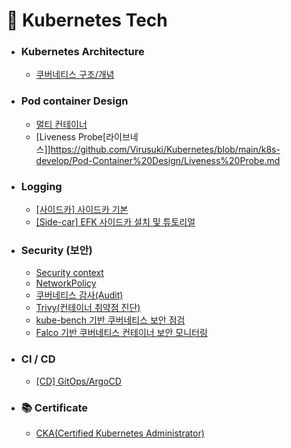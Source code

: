 # :rocket: Kubernetes Tech


- ### Kubernetes Architecture

  - [쿠버네티스 구조/개념](https://github.com/Virusuki/Kubernetes/blob/main/k8s-develop/Kubernetes%20Architecture/Kubernetes%20%EA%B0%9C%EB%85%90%EA%B3%BC%20%EA%B5%AC%EC%A1%B0.md)

- ### Pod container Design

  - [멀티 컨테이너](https://github.com/Virusuki/Kubernetes/blob/main/k8s-develop/Pod-Container%20Design/Multi-container.md)
  - [Liveness Probe[라이브네스]]https://github.com/Virusuki/Kubernetes/blob/main/k8s-develop/Pod-Container%20Design/Liveness%20Probe.md

- ### Logging
  - [[사이드카] 사이드카 기본](https://github.com/Virusuki/Kubernetes/blob/main/k8s-develop/Logging%20(container)/Side-car%20(%EA%B8%B0%EB%B3%B8).md)
  - [[Side-car] EFK 사이드카 설치 및 튜토리얼](https://github.com/Virusuki/Kubernetes/blob/main/k8s-develop/Logging%20(container)/EFK%20%EC%82%AC%EC%9D%B4%EB%93%9C%EC%B9%B4%20%EC%84%A4%EC%B9%98%20%EB%B0%8F%20%ED%8A%9C%ED%86%A0%EB%A6%AC%EC%96%BC.md)


- ### Security (보안)
  - [Security context](https://github.com/Virusuki/Kubernetes/blob/main/k8s-develop/Security%20(%EB%B3%B4%EC%95%88)/Security%20Context.md)
  - [NetworkPolicy](https://github.com/Virusuki/Kubernetes/blob/main/k8s-develop/Security%20(%EB%B3%B4%EC%95%88)/NetworkPolicy.md)
  - [쿠버네티스 감사(Audit)](https://github.com/Virusuki/Kubernetes/blob/main/k8s-develop/Security%20(%EB%B3%B4%EC%95%88)/%EC%BF%A0%EB%B2%84%EB%84%A4%ED%8B%B0%EC%8A%A4%20%EA%B0%90%EC%82%AC(Audit)%20%EA%B8%B0%EB%8A%A5.md)
  - [Trivy(컨테이너 취약점 진단)](https://github.com/Virusuki/Kubernetes/blob/main/k8s-develop/Security%20(%EB%B3%B4%EC%95%88)/Trivy%20(%EC%BB%A8%ED%85%8C%EC%9D%B4%EB%84%88%20%EC%B7%A8%EC%95%BD%EC%A0%90%20%EC%A7%84%EB%8B%A8).md)
  - [kube-bench 기반 쿠버네티스 보안 점검](https://github.com/Virusuki/Kubernetes/blob/main/k8s-develop/Security%20(%EB%B3%B4%EC%95%88)/kube-bench%20%EA%B8%B0%EB%B0%98%20%EC%BF%A0%EB%B2%84%EB%84%A4%ED%8B%B0%EC%8A%A4%20%EB%B3%B4%EC%95%88%20%EC%A0%90%EA%B2%80.md)
  - [Falco 기반 쿠버네티스 컨테이너 보안 모니터링](https://github.com/Virusuki/Kubernetes/blob/main/k8s-develop/Security%20(%EB%B3%B4%EC%95%88)/Falco%20%EA%B8%B0%EB%B0%98%20%EC%BF%A0%EB%B2%84%EB%84%A4%ED%8B%B0%EC%8A%A4%20%EC%BB%A8%ED%85%8C%EC%9D%B4%EB%84%88%20%EB%B3%B4%EC%95%88%20%EB%AA%A8%EB%8B%88%ED%84%B0%EB%A7%81.md)

- ### CI / CD
  - [[CD] GitOps/ArgoCD](https://github.com/Virusuki/Kubernetes/blob/main/k8s-develop/CI%20%26%20CD/Gitops-ArgoCD.md)


- ### :books: Certificate
  - [CKA(Certified Kubernetes Administrator)](https://github.com/Virusuki/Kubernetes/blob/main/CKA/CKA.md)
